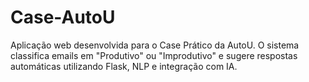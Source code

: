 # Case-AutoU
Aplicação web desenvolvida para o Case Prático da AutoU.  O sistema classifica emails em "Produtivo" ou "Improdutivo"  e sugere respostas automáticas utilizando Flask, NLP e integração com IA.
